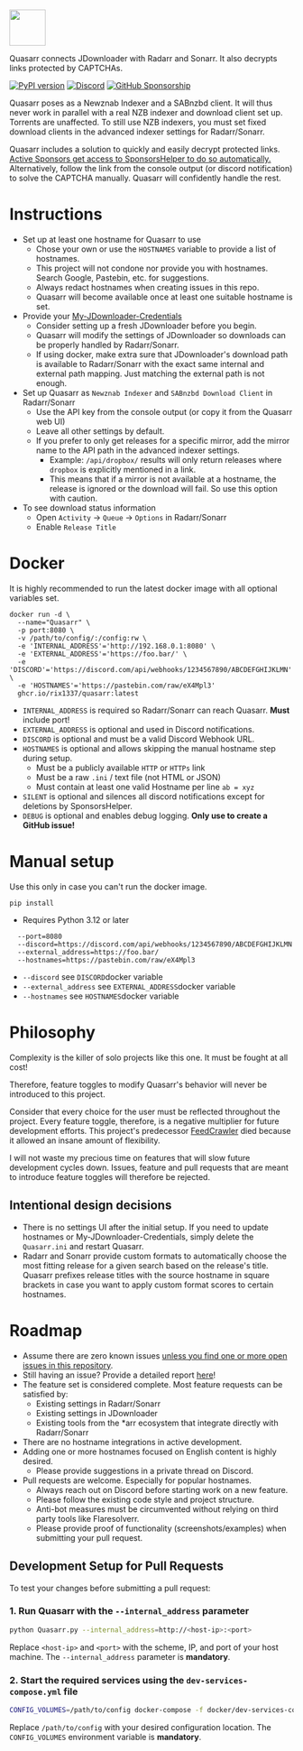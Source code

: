 #  

<img src="https://raw.githubusercontent.com/rix1337/Quasarr/main/Quasarr.png" data-canonical-src="https://raw.githubusercontent.com/rix1337/Quasarr/main/Quasarr.png" width="64" height="64" />

Quasarr connects JDownloader with Radarr and Sonarr. It also decrypts links protected by CAPTCHAs.

[![PyPI version](https://badge.fury.io/py/quasarr.svg)](https://badge.fury.io/py/quasarr)
[![Discord](https://img.shields.io/discord/1075348594225315891)](https://discord.gg/eM4zA2wWQb)
[![GitHub Sponsorship](https://img.shields.io/badge/support-me-red.svg)](https://github.com/users/rix1337/sponsorship)

Quasarr poses as a Newznab Indexer and a SABnzbd client.
It will thus never work in parallel with a real NZB indexer and download client set up.
Torrents are unaffected. To still use NZB indexers, you must set fixed download clients in the advanced indexer
settings for Radarr/Sonarr.

Quasarr includes a solution to quickly and easily decrypt protected links.
[Active Sponsors get access to SponsorsHelper to do so automatically.](https://github.com/users/rix1337/sponsorship)
Alternatively, follow the link from the console output (or discord notification) to solve the CAPTCHA manually.
Quasarr will confidently handle the rest.

# Instructions

* Set up at least one hostname for Quasarr to use
    * Chose your own or use the `HOSTNAMES` variable to provide a list of hostnames.
    * This project will not condone nor provide you with hostnames. Search Google, Pastebin, etc. for suggestions.
    * Always redact hostnames when creating issues in this repo.
    * Quasarr will become available once at least one suitable hostname is set.
* Provide your [My-JDownloader-Credentials](https://my.jdownloader.org)
    * Consider setting up a fresh JDownloader before you begin.
    * Quasarr will modify the settings of JDownloader so downloads can be properly handled by Radarr/Sonarr.
    * If using docker, make extra sure that JDownloader's download path is available to Radarr/Sonarr with the exact same
      internal and external path mapping. Just matching the external path is not enough.
* Set up Quasarr as `Newznab Indexer` and `SABnzbd Download Client` in Radarr/Sonarr
    * Use the API key from the console output (or copy it from the Quasarr web UI)
    * Leave all other settings by default.
    * If you prefer to only get releases for a specific mirror, add the mirror name to the
      API path in the advanced indexer settings.
      * Example: `/api/dropbox/` results will only return releases where `dropbox` is explicitly mentioned in a link.
      * This means that if a mirror is not available at a hostname, the release is ignored or the download will fail.
        So use this option with caution.
* To see download status information
    * Open `Activity` → `Queue` → `Options` in Radarr/Sonarr
    * Enable `Release Title`

# Docker

It is highly recommended to run the latest docker image with all optional variables set.

```
docker run -d \
  --name="Quasarr" \
  -p port:8080 \
  -v /path/to/config/:/config:rw \
  -e 'INTERNAL_ADDRESS'='http://192.168.0.1:8080' \
  -e 'EXTERNAL_ADDRESS'='https://foo.bar/' \
  -e 'DISCORD'='https://discord.com/api/webhooks/1234567890/ABCDEFGHIJKLMN' \
  -e 'HOSTNAMES'='https://pastebin.com/raw/eX4Mpl3'
  ghcr.io/rix1337/quasarr:latest
  ```

* `INTERNAL_ADDRESS` is required so Radarr/Sonarr can reach Quasarr. **Must** include port!
* `EXTERNAL_ADDRESS` is optional and used in Discord notifications.
* `DISCORD` is optional and must be a valid Discord Webhook URL.
* `HOSTNAMES` is optional and allows skipping the manual hostname step during setup.
    * Must be a publicly available `HTTP` or `HTTPs` link
    * Must be a raw `.ini` / text file (not HTML or JSON)
    * Must contain at least one valid Hostname per line `ab = xyz`
* `SILENT` is optional and silences all discord notifications except for deletions by SponsorsHelper.
* `DEBUG` is optional and enables debug logging. **Only use to create a GitHub issue!**

# Manual setup

Use this only in case you can't run the docker image.

`pip install `

* Requires Python 3.12 or later

```
  --port=8080
  --discord=https://discord.com/api/webhooks/1234567890/ABCDEFGHIJKLMN
  --external_address=https://foo.bar/
  --hostnames=https://pastebin.com/raw/eX4Mpl3
  ```

* `--discord` see `DISCORD`docker variable
* `--external_address` see `EXTERNAL_ADDRESS`docker variable
* `--hostnames` see `HOSTNAMES`docker variable

# Philosophy

Complexity is the killer of solo projects like this one. It must be fought at all cost!

Therefore, feature toggles to modify Quasarr's behavior will never be introduced to this project.

Consider that every choice for the user must be reflected throughout the project.
Every feature toggle, therefore, is a negative multiplier for future development efforts.
This project's predecessor [FeedCrawler](https://github.com/rix1337/FeedCrawler) died because it allowed an insane
amount of flexibility.

I will not waste my precious time on features that will slow future development cycles down.
Issues, feature and pull requests that are meant to introduce feature toggles will therefore be rejected.

## Intentional design decisions
* There is no settings UI after the initial setup.
  If you need to update hostnames or My-JDownloader-Credentials, simply delete the `Quasarr.ini` and restart Quasarr.
* Radarr and Sonarr provide custom formats to automatically choose the most fitting release for a given search
  based on the release's title. Quasarr prefixes release titles with the source hostname in square brackets in case you
  want to apply custom format scores to certain hostnames.

# Roadmap

- Assume there are zero known
  issues [unless you find one or more open issues in this repository](https://github.com/rix1337/Quasarr/issues).
- Still having an issue? Provide a detailed report [here](https://github.com/rix1337/Quasarr/issues/new/choose)!
- The feature set is considered complete. Most feature requests can be satisfied by:
    - Existing settings in Radarr/Sonarr
    - Existing settings in JDownloader
    - Existing tools from the *arr ecosystem that integrate directly with Radarr/Sonarr
- There are no hostname integrations in active development.
- Adding one or more hostnames focused on English content is highly desired.
  - Please provide suggestions in a private thread on Discord.
- Pull requests are welcome. Especially for popular hostnames.
    - Always reach out on Discord before starting work on a new feature.
    - Please follow the existing code style and project structure.
    - Anti-bot measures must be circumvented without relying on third party tools like Flaresolverr.
    - Please provide proof of functionality (screenshots/examples) when submitting your pull request.

## Development Setup for Pull Requests

To test your changes before submitting a pull request:

### 1. Run Quasarr with the `--internal_address` parameter

```bash
python Quasarr.py --internal_address=http://<host-ip>:<port>
```

Replace `<host-ip>` and `<port>` with the scheme, IP, and port of your host machine.
The `--internal_address` parameter is **mandatory**.

### 2. Start the required services using the `dev-services-compose.yml` file

```bash
CONFIG_VOLUMES=/path/to/config docker-compose -f docker/dev-services-compose.yml up
```

Replace `/path/to/config` with your desired configuration location.
The `CONFIG_VOLUMES` environment variable is **mandatory**.
